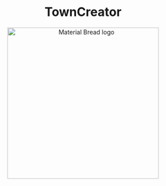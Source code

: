 <h1 align="center">TownCreator</h1>

<p align="center">
    <img width="350" src="https://user-images.githubusercontent.com/47734158/218584083-8f8478dc-24a3-4e26-b7a6-7f579c04fbec.gif" alt="Material Bread logo">
</p>

